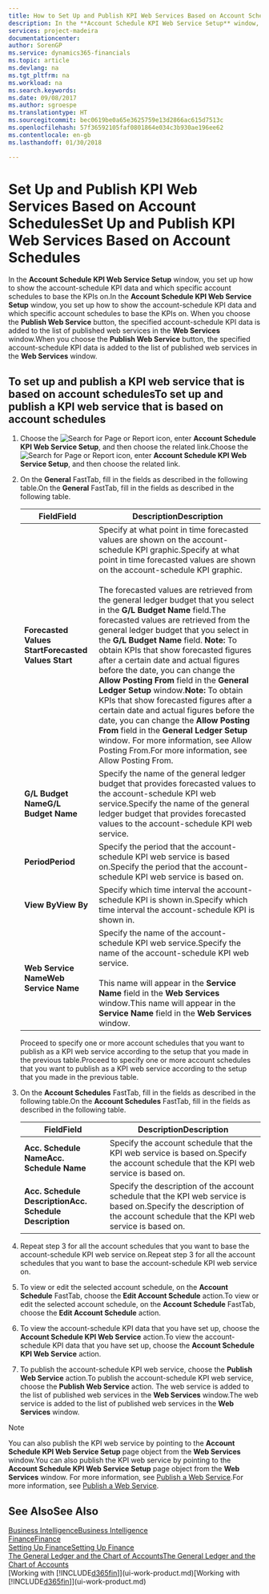 ```yaml
---
title: How to Set Up and Publish KPI Web Services Based on Account Schedules | Microsoft Docs
description: In the **Account Schedule KPI Web Service Setup** window, you set up how to show the account-schedule KPI data and which specific account schedules to base the KPIs on.
services: project-madeira
documentationcenter: 
author: SorenGP
ms.service: dynamics365-financials
ms.topic: article
ms.devlang: na
ms.tgt_pltfrm: na
ms.workload: na
ms.search.keywords: 
ms.date: 09/08/2017
ms.author: sgroespe
ms.translationtype: HT
ms.sourcegitcommit: bec0619be0a65e3625759e13d2866ac615d7513c
ms.openlocfilehash: 57f36592105faf0801864e034c3b930ae196ee62
ms.contentlocale: en-gb
ms.lasthandoff: 01/30/2018

---
```

# <a name="set-up-and-publish-kpi-web-services-based-on-account-schedules"></a><span data-ttu-id="a3da8-103">Set Up and Publish KPI Web Services Based on Account Schedules</span><span class="sxs-lookup"><span data-stu-id="a3da8-103">Set Up and Publish KPI Web Services Based on Account Schedules</span></span>
<span data-ttu-id="a3da8-104">In the **Account Schedule KPI Web Service Setup** window, you set up how to show the account-schedule KPI data and which specific account schedules to base the KPIs on.</span><span class="sxs-lookup"><span data-stu-id="a3da8-104">In the **Account Schedule KPI Web Service Setup** window, you set up how to show the account-schedule KPI data and which specific account schedules to base the KPIs on.</span></span> <span data-ttu-id="a3da8-105">When you choose the **Publish Web Service** button, the specified account-schedule KPI data is added to the list of published web services in the **Web Services** window.</span><span class="sxs-lookup"><span data-stu-id="a3da8-105">When you choose the **Publish Web Service** button, the specified account-schedule KPI data is added to the list of published web services in the **Web Services** window.</span></span>  

## <a name="to-set-up-and-publish-a-kpi-web-service-that-is-based-on-account-schedules"></a><span data-ttu-id="a3da8-106">To set up and publish a KPI web service that is based on account schedules</span><span class="sxs-lookup"><span data-stu-id="a3da8-106">To set up and publish a KPI web service that is based on account schedules</span></span>  

1.  <span data-ttu-id="a3da8-107">Choose the ![Search for Page or Report](media/ui-search/search_small.png "Search for Page or Report icon") icon, enter **Account Schedule KPI Web Service Setup**, and then choose the related link.</span><span class="sxs-lookup"><span data-stu-id="a3da8-107">Choose the ![Search for Page or Report](media/ui-search/search_small.png "Search for Page or Report icon") icon, enter **Account Schedule KPI Web Service Setup**, and then choose the related link.</span></span>  
2.  <span data-ttu-id="a3da8-108">On the **General** FastTab, fill in the fields as described in the following table.</span><span class="sxs-lookup"><span data-stu-id="a3da8-108">On the **General** FastTab, fill in the fields as described in the following table.</span></span>  

    |<span data-ttu-id="a3da8-109">Field</span><span class="sxs-lookup"><span data-stu-id="a3da8-109">Field</span></span>|<span data-ttu-id="a3da8-110">Description</span><span class="sxs-lookup"><span data-stu-id="a3da8-110">Description</span></span>|  
    |---------------------------------|---------------------------------------|  
    |<span data-ttu-id="a3da8-111">**Forecasted Values Start**</span><span class="sxs-lookup"><span data-stu-id="a3da8-111">**Forecasted Values Start**</span></span>|<span data-ttu-id="a3da8-112">Specify at what point in time forecasted values are shown on the account-schedule KPI graphic.</span><span class="sxs-lookup"><span data-stu-id="a3da8-112">Specify at what point in time forecasted values are shown on the account-schedule KPI graphic.</span></span><br /><br /> <span data-ttu-id="a3da8-113">The forecasted values are retrieved from the general ledger budget that you select in the **G/L Budget Name** field.</span><span class="sxs-lookup"><span data-stu-id="a3da8-113">The forecasted values are retrieved from the general ledger budget that you select in the **G/L Budget Name** field.</span></span> <span data-ttu-id="a3da8-114">**Note:**  To obtain KPIs that show forecasted figures after a certain date and actual figures before the date, you can change the **Allow Posting From** field in the **General Ledger Setup** window.</span><span class="sxs-lookup"><span data-stu-id="a3da8-114">**Note:**  To obtain KPIs that show forecasted figures after a certain date and actual figures before the date, you can change the **Allow Posting From** field in the **General Ledger Setup** window.</span></span> <span data-ttu-id="a3da8-115">For more information, see Allow Posting From.</span><span class="sxs-lookup"><span data-stu-id="a3da8-115">For more information, see Allow Posting From.</span></span>|  
    |<span data-ttu-id="a3da8-116">**G/L Budget Name**</span><span class="sxs-lookup"><span data-stu-id="a3da8-116">**G/L Budget Name**</span></span>|<span data-ttu-id="a3da8-117">Specify the name of the general ledger budget that provides forecasted values to the account-schedule KPI web service.</span><span class="sxs-lookup"><span data-stu-id="a3da8-117">Specify the name of the general ledger budget that provides forecasted values to the account-schedule KPI web service.</span></span>|  
    |<span data-ttu-id="a3da8-118">**Period**</span><span class="sxs-lookup"><span data-stu-id="a3da8-118">**Period**</span></span>|<span data-ttu-id="a3da8-119">Specify the period that the account-schedule KPI web service is based on.</span><span class="sxs-lookup"><span data-stu-id="a3da8-119">Specify the period that the account-schedule KPI web service is based on.</span></span>|  
    |<span data-ttu-id="a3da8-120">**View By**</span><span class="sxs-lookup"><span data-stu-id="a3da8-120">**View By**</span></span>|<span data-ttu-id="a3da8-121">Specify which time interval the account-schedule KPI is shown in.</span><span class="sxs-lookup"><span data-stu-id="a3da8-121">Specify which time interval the account-schedule KPI is shown in.</span></span>|  
    |<span data-ttu-id="a3da8-122">**Web Service Name**</span><span class="sxs-lookup"><span data-stu-id="a3da8-122">**Web Service Name**</span></span>|<span data-ttu-id="a3da8-123">Specify the name of the account-schedule KPI web service.</span><span class="sxs-lookup"><span data-stu-id="a3da8-123">Specify the name of the account-schedule KPI web service.</span></span><br /><br /> <span data-ttu-id="a3da8-124">This name will appear in the **Service Name** field in the **Web Services** window.</span><span class="sxs-lookup"><span data-stu-id="a3da8-124">This name will appear in the **Service Name** field in the **Web Services** window.</span></span>|  

    <span data-ttu-id="a3da8-125">Proceed to specify one or more account schedules that you want to publish as a KPI web service according to the setup that you made in the previous table.</span><span class="sxs-lookup"><span data-stu-id="a3da8-125">Proceed to specify one or more account schedules that you want to publish as a KPI web service according to the setup that you made in the previous table.</span></span>  

3.  <span data-ttu-id="a3da8-126">On the **Account Schedules** FastTab, fill in the fields as described in the following table.</span><span class="sxs-lookup"><span data-stu-id="a3da8-126">On the **Account Schedules** FastTab, fill in the fields as described in the following table.</span></span>  

    |<span data-ttu-id="a3da8-127">Field</span><span class="sxs-lookup"><span data-stu-id="a3da8-127">Field</span></span>|<span data-ttu-id="a3da8-128">Description</span><span class="sxs-lookup"><span data-stu-id="a3da8-128">Description</span></span>|  
    |---------------------------------|---------------------------------------|  
    |<span data-ttu-id="a3da8-129">**Acc. Schedule Name**</span><span class="sxs-lookup"><span data-stu-id="a3da8-129">**Acc. Schedule Name**</span></span>|<span data-ttu-id="a3da8-130">Specify the account schedule that the KPI web service is based on.</span><span class="sxs-lookup"><span data-stu-id="a3da8-130">Specify the account schedule that the KPI web service is based on.</span></span>|  
    |<span data-ttu-id="a3da8-131">**Acc. Schedule Description**</span><span class="sxs-lookup"><span data-stu-id="a3da8-131">**Acc. Schedule Description**</span></span>|<span data-ttu-id="a3da8-132">Specify the description of the account schedule that the KPI web service is based on.</span><span class="sxs-lookup"><span data-stu-id="a3da8-132">Specify the description of the account schedule that the KPI web service is based on.</span></span>|  

4.  <span data-ttu-id="a3da8-133">Repeat step 3 for all the account schedules that you want to base the account-schedule KPI web service on.</span><span class="sxs-lookup"><span data-stu-id="a3da8-133">Repeat step 3 for all the account schedules that you want to base the account-schedule KPI web service on.</span></span>  
5.  <span data-ttu-id="a3da8-134">To view or edit the selected account schedule, on the **Account Schedule** FastTab, choose the **Edit Account Schedule** action.</span><span class="sxs-lookup"><span data-stu-id="a3da8-134">To view or edit the selected account schedule, on the **Account Schedule** FastTab, choose the **Edit Account Schedule** action.</span></span>  
6.  <span data-ttu-id="a3da8-135">To view the account-schedule KPI data that you have set up, choose the **Account Schedule KPI Web Service** action.</span><span class="sxs-lookup"><span data-stu-id="a3da8-135">To view the account-schedule KPI data that you have set up, choose the **Account Schedule KPI Web Service** action.</span></span>  
7.  <span data-ttu-id="a3da8-136">To publish the account-schedule KPI web service, choose the **Publish Web Service** action.</span><span class="sxs-lookup"><span data-stu-id="a3da8-136">To publish the account-schedule KPI web service, choose the **Publish Web Service** action.</span></span> <span data-ttu-id="a3da8-137">The web service is added to the list of published web services in the **Web Services** window.</span><span class="sxs-lookup"><span data-stu-id="a3da8-137">The web service is added to the list of published web services in the **Web Services** window.</span></span>  

> [!NOTE]  
>  <span data-ttu-id="a3da8-138">You can also publish the KPI web service by pointing to the **Account Schedule KPI Web Service Setup** page object from the **Web Services** window.</span><span class="sxs-lookup"><span data-stu-id="a3da8-138">You can also publish the KPI web service by pointing to the **Account Schedule KPI Web Service Setup** page object from the **Web Services** window.</span></span> <span data-ttu-id="a3da8-139">For more information, see [Publish a Web Service](across-how-publish-web-service.md).</span><span class="sxs-lookup"><span data-stu-id="a3da8-139">For more information, see [Publish a Web Service](across-how-publish-web-service.md).</span></span>  

## <a name="see-also"></a><span data-ttu-id="a3da8-140">See Also</span><span class="sxs-lookup"><span data-stu-id="a3da8-140">See Also</span></span>  
[<span data-ttu-id="a3da8-141">Business Intelligence</span><span class="sxs-lookup"><span data-stu-id="a3da8-141">Business Intelligence</span></span>](bi.md)  
[<span data-ttu-id="a3da8-142">Finance</span><span class="sxs-lookup"><span data-stu-id="a3da8-142">Finance</span></span>](finance.md)  
[<span data-ttu-id="a3da8-143">Setting Up Finance</span><span class="sxs-lookup"><span data-stu-id="a3da8-143">Setting Up Finance</span></span>](finance-setup-finance.md)  
[<span data-ttu-id="a3da8-144">The General Ledger and the Chart of Accounts</span><span class="sxs-lookup"><span data-stu-id="a3da8-144">The General Ledger and the Chart of Accounts</span></span>](finance-general-ledger.md)  
<span data-ttu-id="a3da8-145">[Working with [!INCLUDE[d365fin](includes/d365fin_md.md)]](ui-work-product.md)</span><span class="sxs-lookup"><span data-stu-id="a3da8-145">[Working with [!INCLUDE[d365fin](includes/d365fin_md.md)]](ui-work-product.md)</span></span>

